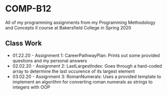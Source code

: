 # COMP-B12
All of my programming assignments from my Programming Methodology and Concepts II course at Bakersfield College in Spring 2020

Class Work
----------
  - 01.22.20  - Assignment 1: CareerPathwayPlan: Prints out some provided questions and my personal answers
  - 02.02.20  - Assignment 2: LastLargestIndex: Goes through a hard-coded array to determine the last occurence of its largest element
  - 03.02.20  - Assignment 3: RomanNumerals: Uses a provided template to implement an algorithm for converting roman numerals as strings to integers with OOP
